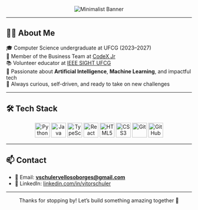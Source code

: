 <p align="center">
  <img src="https://img.shields.io/badge/Hi,%20I'm%20Vitor%20Schuler%20Velloso%20Borges-Computer%20Science%20Student%20@%20UFCG-3A73C1?style=for-the-badge&logo=github&logoColor=white" alt="Minimalist Banner"/>
</p>

---

## 👨‍💻 About Me

🎓 Computer Science undergraduate at UFCG (2023–2027)  
💼 Member of the Business Team at [CodeX Jr](https://www.linkedin.com/company/codex-jr/)  
📚 Volunteer educator at [IEEE SIGHT UFCG](https://www.instagram.com/ieee.ufcg/)  
🤖 Passionate about **Artificial Intelligence**, **Machine Learning**, and impactful tech  
🧠 Always curious, self-driven, and ready to take on new challenges

---

## 🛠️ Tech Stack

<p align="center">
  <img src="https://cdn.jsdelivr.net/gh/devicons/devicon/icons/python/python-original.svg" width="40" alt="Python"/>
  <img src="https://cdn.jsdelivr.net/gh/devicons/devicon/icons/java/java-original.svg" width="40" alt="Java"/>
  <img src="https://cdn.jsdelivr.net/gh/devicons/devicon/icons/typescript/typescript-original.svg" width="40" alt="TypeScript"/>
  <img src="https://cdn.jsdelivr.net/gh/devicons/devicon/icons/react/react-original.svg" width="40" alt="React"/>
  <img src="https://cdn.jsdelivr.net/gh/devicons/devicon/icons/html5/html5-original.svg" width="40" alt="HTML5"/>
  <img src="https://cdn.jsdelivr.net/gh/devicons/devicon/icons/css3/css3-original.svg" width="40" alt="CSS3"/>
  <img src="https://cdn.jsdelivr.net/gh/devicons/devicon/icons/git/git-plain.svg" width="40" alt="Git"/>
  <img src="https://cdn.jsdelivr.net/gh/devicons/devicon/icons/github/github-original.svg" width="40" alt="GitHub logo (white)"/>

</p>

---


## 📫 Contact

- 📧 Email: **vschulervellosoborges@gmail.com**  
- 💼 LinkedIn: [linkedin.com/in/vitorschuler](https://www.linkedin.com/in/vitorschuler/)

---

<p align="center">
  Thanks for stopping by! Let’s build something amazing together 🚀
</p>
